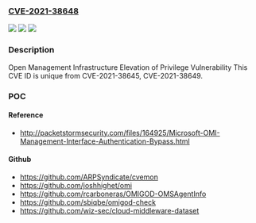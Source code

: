 ### [CVE-2021-38648](https://cve.mitre.org/cgi-bin/cvename.cgi?name=CVE-2021-38648)
![](https://img.shields.io/static/v1?label=Product&message=Azure%20Open%20Management%20Infrastructure&color=blue)
![](https://img.shields.io/static/v1?label=Version&message=n%2Fa&color=blue)
![](https://img.shields.io/static/v1?label=Vulnerability&message=Elevation%20of%20Privilege&color=brighgreen)

### Description

Open Management Infrastructure Elevation of Privilege Vulnerability This CVE ID is unique from CVE-2021-38645, CVE-2021-38649.

### POC

#### Reference
- http://packetstormsecurity.com/files/164925/Microsoft-OMI-Management-Interface-Authentication-Bypass.html

#### Github
- https://github.com/ARPSyndicate/cvemon
- https://github.com/joshhighet/omi
- https://github.com/rcarboneras/OMIGOD-OMSAgentInfo
- https://github.com/sbiqbe/omigod-check
- https://github.com/wiz-sec/cloud-middleware-dataset

